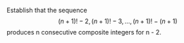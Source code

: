 Establish that the sequence
$$(n + 1)! - 2, (n + 1)! - 3, ..., (n + 1)! - (n + 1)$$
produces n consecutive composite integers for n - 2.